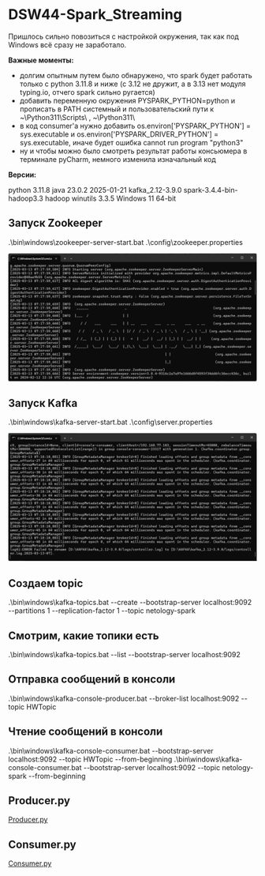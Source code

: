 # DSW44-Spark_Streaming

Пришлось сильно повозиться с настройкой окружения, так как под Windows всё сразу не заработало.

**Важные моменты:**

* долгим опытным путем было обнаружено, что spark будет работать только с python 3.11.8 и ниже (с 3.12 не дружит, а в 3.13 нет модуля typing.io, отчего spark сильно ругается)
* добавить переменную окружения PYSPARK_PYTHON=python и прописать в PATH системный и пользовательский пути к ~\Python311\Scripts\ ,  ~\Python311\
* в код consumer'а нужно добавить os.environ['PYSPARK_PYTHON'] = sys.executable и os.environ['PYSPARK_DRIVER_PYTHON'] = sys.executable, иначе будет ошибка cannot run program "python3"
* ну и чтобы можно было смотреть результат работы консьюмера в терминале pyCharm, немного изменила изначальный код 

**Версии:**

python 3.11.8
java 23.0.2 2025-01-21
kafka_2.12-3.9.0
spark-3.4.4-bin-hadoop3.3
hadoop winutils 3.3.5
Windows 11 64-bit

## Запуск Zookeeper
.\bin\windows\zookeeper-server-start.bat .\config\zookeeper.properties  

![](https://github.com/ErenMezinova/DSW44-Spark_Streaming/blob/main/1-Zookeeper.png)

## Запуск Kafka
.\bin\windows\kafka-server-start.bat .\config\server.properties         

![](https://github.com/ErenMezinova/DSW44-Spark_Streaming/blob/main/2-Kafka.png)

## Создаем topic
.\bin\windows\kafka-topics.bat --create --bootstrap-server localhost:9092 --partitions 1 --replication-factor 1 --topic netology-spark

## Cмотрим, какие топики есть
.\bin\windows\kafka-topics.bat --list --bootstrap-server localhost:9092

## Отправка сообщений в консоли
.\bin\windows\kafka-console-producer.bat --broker-list localhost:9092 --topic HWTopic

## Чтение сообщений в консоли
.\bin\windows\kafka-console-consumer.bat --bootstrap-server localhost:9092 --topic HWTopic --from-beginning
.\bin\windows\kafka-console-consumer.bat --bootstrap-server localhost:9092 --topic netology-spark --from-beginning

## Producer.py

[Producer.py](https://github.com/ErenMezinova/DSW44-Spark_Streaming/blob/main/producer.py)

## Consumer.py

[Consumer.py](https://github.com/ErenMezinova/DSW44-Spark_Streaming/blob/main/consumer.py)


